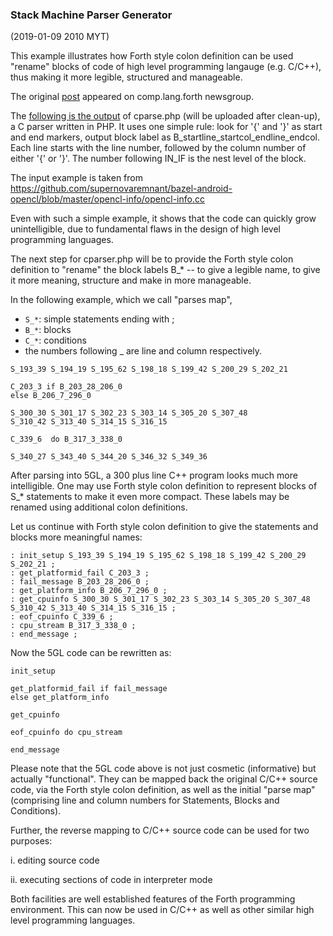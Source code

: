 ### Stack Machine Parser Generator

(2019-01-09 2010 MYT)

This example illustrates how Forth style colon definition can be used "rename" blocks of code of high level programming langauge (e.g. C/C++), thus making it more legible, structured and manageable.

The original [post](https://groups.google.com/forum/#!topic/comp.lang.forth/cAZURahAnzg) appeared on comp.lang.forth newsgroup.

The [following is the output](https://github.com/udexon/5CSM/blob/master/SMPG/o_blocks) of cparse.php (will be uploaded after clean-up), a C parser written in PHP. It uses one simple rule: look for '{' and '}' as start and end markers, output block label as B_startline_startcol_endline_endcol. Each line starts with the line number, followed by the column number of either '{' or '}'. The number following IN_IF is the nest level of the block.

The input example is taken from https://github.com/supernovaremnant/bazel-android-opencl/blob/master/opencl-info/opencl-info.cc

Even with such a simple example, it shows that the code can quickly grow unintelligible, due to fundamental flaws in the design of high level programming languages.

The next step for cparser.php will be to provide the Forth style colon definition to "rename" the block labels B_* -- to give a legible name, to give it more meaning, structure and make in more manageable.

In the following example, which we call "parses map",

- `S_*`: simple statements ending with ;
- `B_*`: blocks
- `C_*`: conditions
- the numbers following _ are line and column respectively.

```
S_193_39 S_194_19 S_195_62 S_198_18 S_199_42 S_200_29 S_202_21 

C_203_3 if B_203_28_206_0  
else B_206_7_296_0 

S_300_30 S_301_17 S_302_23 S_303_14 S_305_20 S_307_48 
S_310_42 S_313_40 S_314_15 S_316_15 

C_339_6  do B_317_3_338_0  

S_340_27 S_343_40 S_344_20 S_346_32 S_349_36 
```

After parsing into 5GL, a 300 plus line C++ program looks much more intelligible. One may use Forth style colon definition to represent blocks of S_* statements to make it even more compact. These labels may be renamed using additional colon definitions.

Let us continue with Forth style colon definition to give the statements and blocks more meaningful names:

```
: init_setup S_193_39 S_194_19 S_195_62 S_198_18 S_199_42 S_200_29 S_202_21 ;
: get_platformid_fail C_203_3 ;
: fail_message B_203_28_206_0 ;
: get_platform_info B_206_7_296_0 ;
: get_cpuinfo S_300_30 S_301_17 S_302_23 S_303_14 S_305_20 S_307_48 
S_310_42 S_313_40 S_314_15 S_316_15 ;
: eof_cpuinfo C_339_6 ;
: cpu_stream B_317_3_338_0 ;
: end_message ;
```
Now the 5GL code can be rewritten as:

```
init_setup

get_platformid_fail if fail_message 
else get_platform_info 

get_cpuinfo 

eof_cpuinfo do cpu_stream 

end_message 
```


Please note that the 5GL code above is not just cosmetic (informative) but actually "functional". They can be mapped back the original C/C++ source code, via the Forth style colon definition, as well as the initial "parse map" (comprising line and column numbers for Statements, Blocks and Conditions).

Further, the reverse mapping to C/C++ source code can be used for two purposes:

i. editing source code

ii. executing sections of code in interpreter mode

Both facilities are well established features of the Forth  programming environment. This can now be used in C/C++ as well as other similar high level programming languages.
